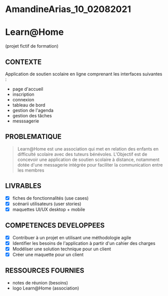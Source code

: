 # AmandineArias_10_02082021
# Learn@Home

(projet fictif de formation)

## CONTEXTE

Application de soutien scolaire en ligne comprenant les interfaces suivantes :

- page d'accueil
- inscription
- connexion
- tableau de bord
- gestion de l'agenda
- gestion des tâches
- messsagerie

## PROBLEMATIQUE

> Learn@Home est une association qui met en relation des enfants en difficulté scolaire avec des tuteurs bénévoles. L'Objectif est de concevoir une application de soutien scolaire à distance, notamment dotée d'une messagerie intégrée pour faciliter la communication entre les membres

## LIVRABLES

- [x] fiches de fonctionnalités (use cases)
- [x] scénarii utilisateurs (user stories)
- [x] maquettes UI/UX desktop + mobile

## COMPETENCES DEVELOPPEES

- [x] Contribuer à un projet en utilisant une méthodologie agile
- [x] Identifier les besoins de l'application à partir d'un cahier des charges
- [x] Modéliser une solution technique pour un client
- [x] Créer une maquette pour un client

## RESSOURCES FOURNIES

- notes de réunion (besoins)
- logo Learn@Home (association)
